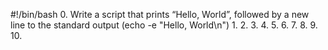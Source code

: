 #!/bin/bash
0. Write a script that prints “Hello, World”, followed by a new line to the standard output (echo -e "Hello, World\n")
1.
2.
3.
4.
5.
6.
7.
8.
9.
10.